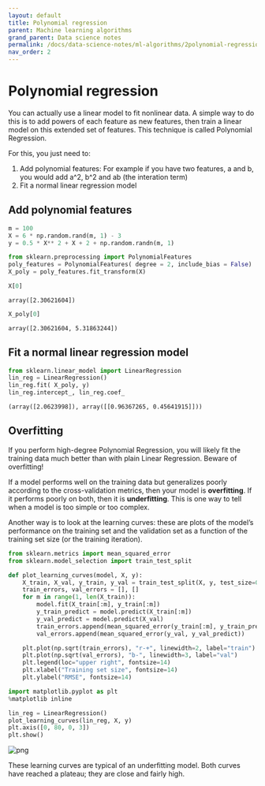 ```yaml
---
layout: default
title: Polynomial regression
parent: Machine learning algorithms
grand_parent: Data science notes
permalink: /docs/data-science-notes/ml-algorithms/2polynomial-regression/
nav_order: 2
---
```


# Polynomial regression

You can actually use a linear model to fit nonlinear data. A simple way to do this is to add powers of each feature as new features, then train a linear model on this extended set of features. This technique is called Polynomial Regression.

For this, you just need to:
1. Add polynomial features: For example if you have two features, a and b, you would add a^2, b^2 and ab (the interation term)
2. Fit a normal linear regression model

## Add polynomial features


```python
m = 100
X = 6 * np.random.rand(m, 1) - 3
y = 0.5 * X** 2 + X + 2 + np.random.randn(m, 1)
```


```python
from sklearn.preprocessing import PolynomialFeatures
poly_features = PolynomialFeatures( degree = 2, include_bias = False)
X_poly = poly_features.fit_transform(X)
```


```python
X[0]
```


    array([2.30621604])


```python
X_poly[0]
```


    array([2.30621604, 5.31863244])

## Fit a normal linear regression model


```python
from sklearn.linear_model import LinearRegression
lin_reg = LinearRegression()
lin_reg.fit( X_poly, y)
lin_reg.intercept_, lin_reg.coef_
```


    (array([2.0623998]), array([[0.96367265, 0.45641915]]))

## Overfitting

If you perform high-degree Polynomial Regression, you will likely fit the training data much better than with plain Linear Regression. Beware of overfitting!

If a model performs well on the training data but generalizes poorly according to the cross-validation metrics, then your model is **overfitting**. If it performs poorly on both, then it is **underfitting**. This is one way to tell when a model is too simple or too complex.

Another way is to look at the learning curves: these are plots of the model’s performance on the training set and the validation set as a function of the training set size (or the training iteration).


```python
from sklearn.metrics import mean_squared_error
from sklearn.model_selection import train_test_split

def plot_learning_curves(model, X, y):
    X_train, X_val, y_train, y_val = train_test_split(X, y, test_size=0.2, random_state=10)
    train_errors, val_errors = [], []
    for m in range(1, len(X_train)):
        model.fit(X_train[:m], y_train[:m])
        y_train_predict = model.predict(X_train[:m])
        y_val_predict = model.predict(X_val)
        train_errors.append(mean_squared_error(y_train[:m], y_train_predict))
        val_errors.append(mean_squared_error(y_val, y_val_predict))

    plt.plot(np.sqrt(train_errors), "r-+", linewidth=2, label="train")
    plt.plot(np.sqrt(val_errors), "b-", linewidth=3, label="val")
    plt.legend(loc="upper right", fontsize=14)   
    plt.xlabel("Training set size", fontsize=14) 
    plt.ylabel("RMSE", fontsize=14)              
```


```python
import matplotlib.pyplot as plt
%matplotlib inline

lin_reg = LinearRegression()
plot_learning_curves(lin_reg, X, y)
plt.axis([0, 80, 0, 3])                        
plt.show()  
```


![png](../../../../../../assets/images/output_9_0.png)


These learning curves are typical of an underfitting model. Both curves have reached a plateau; they are close and fairly high.
